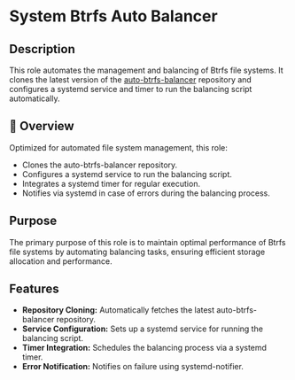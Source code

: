 # System Btrfs Auto Balancer

## Description

This role automates the management and balancing of Btrfs file systems. It clones the latest version of the [auto-btrfs-balancer](https://github.com/kevinveenbirkenbach/auto-btrfs-balancer.git) repository and configures a systemd service and timer to run the balancing script automatically.

## 📌 Overview

Optimized for automated file system management, this role:
- Clones the auto-btrfs-balancer repository.
- Configures a systemd service to run the balancing script.
- Integrates a systemd timer for regular execution.
- Notifies via systemd in case of errors during the balancing process.

## Purpose

The primary purpose of this role is to maintain optimal performance of Btrfs file systems by automating balancing tasks, ensuring efficient storage allocation and performance.

## Features

- **Repository Cloning:** Automatically fetches the latest auto-btrfs-balancer repository.
- **Service Configuration:** Sets up a systemd service for running the balancing script.
- **Timer Integration:** Schedules the balancing process via a systemd timer.
- **Error Notification:** Notifies on failure using systemd-notifier.
